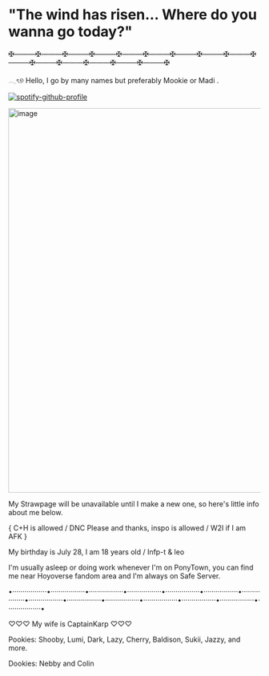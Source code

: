 # "The wind has risen... Where do you wanna go today?"
✠———✠———✠———✠———✠———✠———✠———✠———✠———✠———✠———✠———✠———✠———✠———✠

𓂃ৎ୭   Hello, I go by many names but preferably Mookie or Madi .

[![spotify-github-profile](https://spotify-github-profile.kittinanx.com/api/view?uid=31ts7iv6yt53whgxdprzrnl2dw7q&cover_image=true&theme=natemoo-re&show_offline=true&background_color=326331&interchange=true&bar_color=b3005f&bar_color_cover=false)](https://github.com/kittinan/spotify-github-profile)

<img width="1210" height="769" alt="image" src="https://github.com/user-attachments/assets/8a8fc1ab-c67f-4cd3-9087-38c66f33dd11" />


My Strawpage will be unavailable until I make a new one, so here's little info about me below.

{ C+H is allowed / DNC Please and thanks, inspo is allowed / W2I if I am AFK }

My birthday is July 28, I am 18 years old / Infp-t & leo 

I'm usually asleep or doing work whenever I'm on PonyTown, you can find me near Hoyoverse fandom area and I'm always on Safe Server.

•·················•·················•·················•·················•·················•·················•·················•·················•·················•·················•·················•·················•·················•·················•

♡♡♡ My wife is CaptainKarp ♡♡♡

Pookies: Shooby, Lumi, Dark, Lazy, Cherry, Baldison, Sukii, Jazzy, and more.

Dookies: Nebby and Colin
